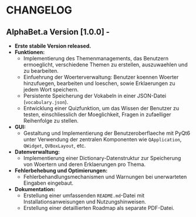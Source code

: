 # CHANGELOG

## AlphaBet.a Version [1.0.0] - 
- **Erste stabile Version released.**
- **Funktionen:**
  - Implementierung des Themenmanagements, das Benutzern ermoeglicht, verschiedene Themen zu erstellen, auszuwaehlen und zu bearbeiten.
  - Einfuehrung der Woerterverwaltung: Benutzer koennen Woerter hinzufuegen, bearbeiten und loeschen, sowie Erklaerungen zu jedem Wort speichern.
  - Persistente Speicherung der Vokabeln in einer JSON-Datei (`vocabulary.json`).
  - Entwicklung einer Quizfunktion, um das Wissen der Benutzer zu testen, einschliesslich der Moeglichkeit, Fragen in zufaelliger Reihenfolge zu stellen.
- **GUI:**
  - Gestaltung und Implementierung der Benutzeroberflaeche mit PyQt6 unter Verwendung der zentralen Komponenten wie `QApplication`, `QWidget`, `QVBoxLayout`, etc.
- **Datenverwaltung:**
  - Implementierung einer Dictionary-Datenstruktur zur Speicherung von Woertern und deren Erklaerungen pro Thema.
- **Fehlerbehebung und Optimierungen:**
  - Fehlerbehandlungsmechanismen und Warnungen bei unerwarteten Eingaben eingebaut.
- **Dokumentation:**
  - Erstellung einer umfassenden `README.md`-Datei mit Installationsanweisungen und Nutzungshinweisen.
  - Erstellung einer detaillierten Roadmap als separate PDF-Datei.